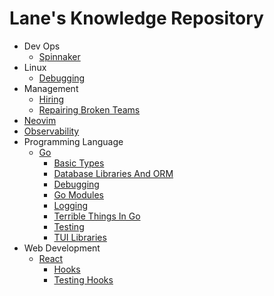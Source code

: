 # Lane's Knowledge Repository

- Dev Ops
  * [Spinnaker](dev-ops/spinnaker.md)
- Linux
  * [Debugging](linux/debugging.md)
- Management
  * [Hiring](management/hiring.md)
  * [Repairing Broken Teams](management/repairing-broken-teams.md)
- [Neovim](neovim/README.md)
- [Observability](observability/README.md)
- Programming Language
  - [Go](programming-language/go/README.md)
    * [Basic Types](programming-language/go/basic-types.md)
    * [Database Libraries And ORM](programming-language/go/database-libraries-and-ORM.md)
    * [Debugging](programming-language/go/debugging.md)
    * [Go Modules](programming-language/go/go-modules.md)
    * [Logging](programming-language/go/logging.md)
    * [Terrible Things In Go](programming-language/go/terrible-things-in-Go.md)
    * [Testing](programming-language/go/testing.md)
    * [TUI Libraries](programming-language/go/TUI-libraries.md)
- Web Development
  - [React](web-development/react/README.md)
    * [Hooks](web-development/react/hooks.md)
    * [Testing Hooks](web-development/react/testing-hooks.md)
